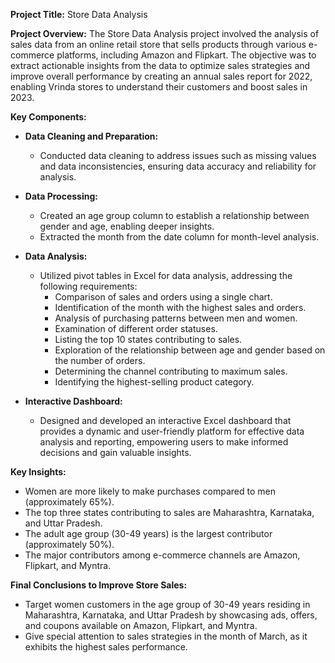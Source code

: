 **Project Title:** Store Data Analysis

**Project Overview:**
The Store Data Analysis project involved the analysis of sales data from an online retail store that sells products through various e-commerce platforms, including Amazon and Flipkart. The objective was to extract actionable insights from the data to optimize sales strategies and improve overall performance by creating an annual sales report for 2022, enabling Vrinda stores to understand their customers and boost sales in 2023.

**Key Components:**

- **Data Cleaning and Preparation:**
  - Conducted data cleaning to address issues such as missing values and data inconsistencies, ensuring data accuracy and reliability for analysis.

- **Data Processing:**
  - Created an age group column to establish a relationship between gender and age, enabling deeper insights.
  - Extracted the month from the date column for month-level analysis.

- **Data Analysis:**
  - Utilized pivot tables in Excel for data analysis, addressing the following requirements:
    - Comparison of sales and orders using a single chart.
    - Identification of the month with the highest sales and orders.
    - Analysis of purchasing patterns between men and women.
    - Examination of different order statuses.
    - Listing the top 10 states contributing to sales.
    - Exploration of the relationship between age and gender based on the number of orders.
    - Determining the channel contributing to maximum sales.
    - Identifying the highest-selling product category.

- **Interactive Dashboard:**
  - Designed and developed an interactive Excel dashboard that provides a dynamic and user-friendly platform for effective data analysis and reporting, empowering users to make informed decisions and gain valuable insights.

**Key Insights:**

- Women are more likely to make purchases compared to men (approximately 65%).
- The top three states contributing to sales are Maharashtra, Karnataka, and Uttar Pradesh.
- The adult age group (30-49 years) is the largest contributor (approximately 50%).
- The major contributors among e-commerce channels are Amazon, Flipkart, and Myntra.

**Final Conclusions to Improve Store Sales:**

- Target women customers in the age group of 30-49 years residing in Maharashtra, Karnataka, and Uttar Pradesh by showcasing ads, offers, and coupons available on Amazon, Flipkart, and Myntra.
- Give special attention to sales strategies in the month of March, as it exhibits the highest sales performance.

		  
    

  
  

